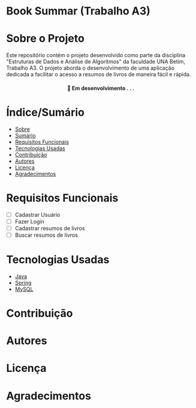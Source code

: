 # Book Summar (Trabalho A3)

# Sobre o Projeto

Este repositório contém o projeto desenvolvido como parte da disciplina "Estruturas de Dados e Análise de Algoritmos" da faculdade UNA Betim, Trabalho A3. O projeto aborda o desenvolvimento de uma aplicação dedicada a facilitar o acesso a resumos de
livros de maneira fácil e rápida.

<h4 align="center"> 
	🚧  Em desenvolvimento . . .
</h4>

# Índice/Sumário

* [Sobre](#sobre-o-projeto)
* [Sumário](#índice/sumário)
* [Requisitos Funcionais](#requisitos-funcionais)
* [Tecnologias Usadas](#tecnologias-usadas)
* [Contribuição](#contribuição)
* [Autores](#autores)
* [Licença](#licença)
* [Agradecimentos](#agradecimentos)


# Requisitos Funcionais

- [ ] Cadastrar Usuário
- [ ] Fazer Login
- [ ] Cadastrar resumos de livros
- [ ] Buscar resumos de livros

# Tecnologias Usadas

- [Java](https://www.java.com/pt-BR/)
- [Spring](https://spring.io/)
- [MySQL](https://www.mysql.com/)

# Contribuição

# Autores

# Licença

# Agradecimentos
